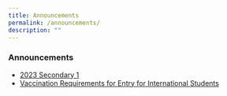 ```yaml
---
title: Announcements
permalink: /announcements/
description: ""
---
```

### Announcements

*   [2023 Secondary 1](/2023-Secondary-1/)
*   [Vaccination Requirements for Entry for International Students](/files/vaccination.pdf)